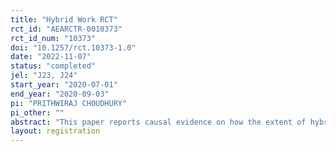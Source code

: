 ```yaml
---
title: "Hybrid Work RCT"
rct_id: "AEARCTR-0010373"
rct_id_num: "10373"
doi: "10.1257/rct.10373-1.0"
date: "2022-11-07"
status: "completed"
jel: "J23, J24"
start_year: "2020-07-01"
end_year: "2020-09-03"
pi: "PRITHWIRAJ CHOUDHURY"
pi_other: ""
abstract: "This paper reports causal evidence on how the extent of hybrid work—the number of days worked from home relative to days worked from the office—affects outcomes relevant for workers and firms. Collaborating with an organization in Bangladesh, we randomized the number of days that individual employees worked from the office for nine weeks. We find that an intermediate number of days in the office resulted in greater self-reported work-life balance and lower isolation from colleagues. Furthermore, hybrid work also led to a greater volume of emails, more unique email recipients, and more unique information conveyed in the emails. Hybrid work was also linked with better performance ratings from managers."
layout: registration
---
```


